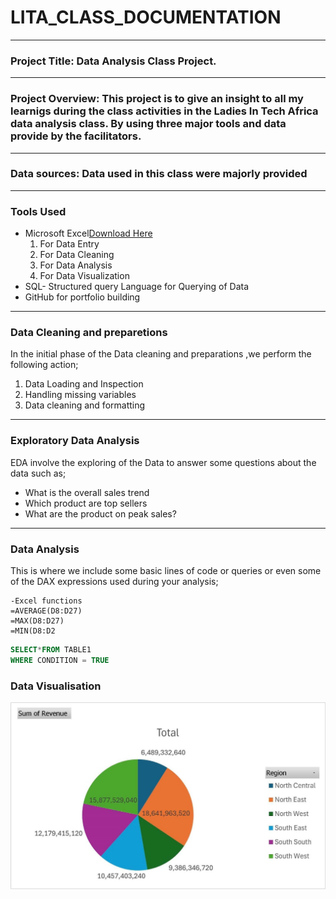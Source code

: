 # LITA_CLASS_DOCUMENTATION
---
### Project Title: Data Analysis Class Project.
---
### Project Overview: This project is to give an insight to all my learnigs during the class activities in the Ladies In Tech Africa data analysis class. By using three major tools and data provide by the facilitators.
---
### Data sources: Data used in this class were majorly provided 
---
### Tools Used
  - Microsoft Excel[Download Here](https://www.microsoft.com)
     1. For Data Entry
     2. For Data Cleaning
     3. For Data Analysis
     4. For Data Visualization
- SQL- Structured query Language for Querying of Data
- GitHub for portfolio building
---
### Data Cleaning and preparetions
In the initial phase of the Data cleaning and preparations ,we perform the following action;
1. Data Loading and Inspection
2. Handling missing variables 
3. Data cleaning and formatting
---
### Exploratory Data Analysis
EDA involve the exploring of the Data to answer some questions about the data such as;
- What is the overall sales trend
- Which product are top sellers
- What are the product on peak sales?
 ---
 
 ### Data Analysis
 This is where we include some basic lines of code or queries or even some of the DAX expressions used during your analysis;
```
-Excel functions
=AVERAGE(D8:D27)
=MAX(D8:D27)
=MIN(D8:D2
```

```SQL
SELECT*FROM TABLE1
WHERE CONDITION = TRUE
```

### Data Visualisation

![](https://github.com/TOLULOPE0407/LITA_CLASS_DOCUMENTATION/blob/main/DASHBOARD2.jpg)


   
         
        

